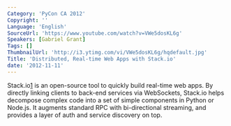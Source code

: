 ```yaml
---
Category: 'PyCon CA 2012'
Copyright: ''
Language: 'English'
SourceUrl: 'https://www.youtube.com/watch?v=VWe5dosKL6g'
Speakers: [Gabriel Grant]
Tags: []
ThumbnailUrl: 'http://i3.ytimg.com/vi/VWe5dosKL6g/hqdefault.jpg'
Title: 'Distributed, Real-time Web Apps with Stack.io'
date: '2012-11-11'
---
```

Stack.io[1] is an open-source tool to quickly build real-time web apps. By
directly linking clients to back-end services via WebSockets, Stack.io helps
decompose complex code into a set of simple components in Python or Node.js.
It augments standard RPC with bi-directional streaming, and provides a layer
of auth and service discovery on top.

[1]:
[https://github.com/dotcloud/stack.io](https://github.com/dotcloud/stack.io)
